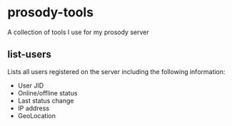 # prosody-tools

A collection of tools I use for my prosody server

## list-users

Lists all users registered on the server including the following information:

- User JID
- Online/offline status
- Last status change
- IP address
- GeoLocation